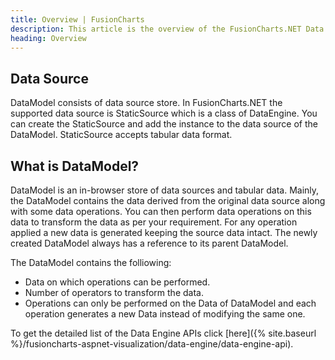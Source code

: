 ```yaml
---
title: Overview | FusionCharts
description: This article is the overview of the FusionCharts.NET Data Engine.
heading: Overview
---
```


## Data Source

DataModel consists of data source store. In FusionCharts.NET the supported data source is StaticSource which is a class of DataEngine. You can create the StaticSource and add the instance to the data source of the DataModel. StaticSource accepts tabular data format.

## What is DataModel?

DataModel is an in-browser store of data sources and tabular data. Mainly, the DataModel contains the data derived from the original data source along with some data operations. You can then perform data operations on this data to transform the data as per your requirement. For any operation applied a new data is generated keeping the source data intact. The newly created DataModel always has a reference to its parent DataModel.

The DataModel contains the folliowing:

* Data on which operations can be performed.
* Number of operators to transform the data.
* Operations can only be performed on the Data of DataModel and each operation generates a new Data instead of modifying the same one.

To get the detailed list of the Data Engine APIs click [here]({% site.baseurl %}/fusioncharts-aspnet-visualization/data-engine/data-engine-api).